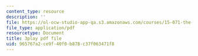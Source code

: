 ```yaml
---
content_type: resource
description: ''
file: https://ol-ocw-studio-app-qa.s3.amazonaws.com/courses/15-071-the-analytics-edge-spring-2017/965767a2ce9f40f0b878c37f063471f8_IXwPD4R6V6M.pdf
file_type: application/pdf
resourcetype: Document
title: 3play pdf file
uid: 965767a2-ce9f-40f0-b878-c37f063471f8
---
```

